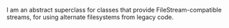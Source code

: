 I am an abstract superclass for classes that provide FileStream-compatible streams, for using alternate filesystems from legacy code.